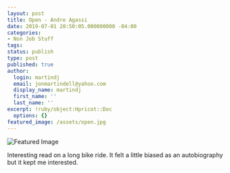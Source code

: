 ```yaml
---
layout: post
title: Open - Andre Agassi
date: 2019-07-01 20:50:05.000000000 -04:00
categories:
- Non Job Stuff
tags:
status: publish
type: post
published: true
author:
  login: martindj
  email: jonmartindell@yahoo.com
  display_name: martindj
  first_name: ''
  last_name: ''
excerpt: !ruby/object:Hpricot::Doc
  options: {}
featured_image: /assets/open.jpg
---
```

![Featured Image]({{page.featured_image}})

Interesting read on a long bike ride. It felt a little biased as an autobiography but it kept me interested.
